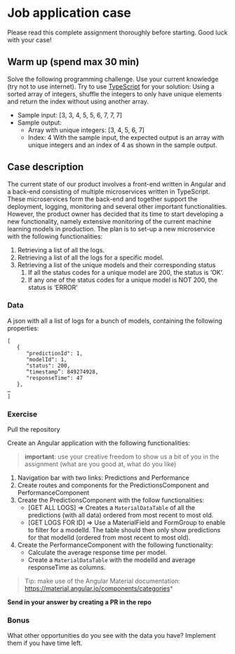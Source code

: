 # Job application case

Please read this complete assignment thoroughly before starting. Good luck with your case!

## Warm up (spend max 30 min)

Solve the following programming challenge. Use your current knowledge (try not to use internet). Try to use [TypeScript](https://www.typescriptlang.org/) for your solution:
Using a sorted array of integers, shuffle the integers to only have unique elements and return the index without using another array.
* Sample input: [3, 3, 4, 5, 5, 6, 7, 7, 7]
* Sample output:
   * Array with unique integers: [3, 4, 5, 6, 7]
   * Index: 4
With the sample input, the expected output is an array with unique integers and an index of 4 as shown in the sample output.

## Case description

The current state of our product involves a front-end written in Angular and a back-end consisting of multiple microservices written in TypeScript. These microservices form the back-end and together support the deployment, logging, monitoring and several other important functionalities. However, the product owner has decided that its time to start developing a new functionality, namely extensive monitoring of the current machine learning models in production. The plan is to set-up a new microservice with the following functionalities:

1. Retrieving a list of all the logs.
2. Retrieving a list of all the logs for a specific model.
3. Retrieving a list of the unique models and their corresponding status
   1. If all the status codes for a unique model are 200, the status is ‘OK’.
   2. If any one of the status codes for a unique model is NOT 200, the status is ‘ERROR’

### Data

A json with all a list of logs for a bunch of models, containing the following properties:

```
[
   {
      "predictionId": 1,
      "modelId": 1,
      "status": 200,
      “timestamp”: 849274928,
      "responseTime": 47
   },
…
]
```

### Exercise

Pull the repository

Create an Angular application with the following functionalities:
> **important**: use your creative freedom to show us a bit of you in the assignment (what are you good at, what do you like)

1. Navigation bar with two links: Predictions and Performance
2. Create routes and components for the PredictionsComponent and PerformanceComponent
3. Create the PredictionsComponent with the follow functionalities:
   * [GET ALL LOGS] => Creates a `MaterialDataTable` of all the predictions (with all data) ordered from most recent to most old.
   * [GET LOGS FOR ID] => Use a MaterialField and FormGroup to enable to filter for a modelId. The table should then only show predictions for that modelId (ordered from most recent to most old).
4. Create the PerformanceComponent with the following functionality:
   * Calculate the average response time per model.
   * Create a `MaterialDataTable` with the modelId and average responseTime as columns. 

> Tip: make use of the Angular Material documentation: https://material.angular.io/components/categories*

**Send in your answer by creating a PR in the repo**

### Bonus

What other opportunities do you see with the data you have? Implement them if you have time left.
